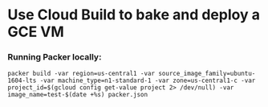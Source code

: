 # Use Cloud Build to bake and deploy a GCE VM

### Running Packer locally:
`packer build -var region=us-central1 -var source_image_family=ubuntu-1604-lts -var machine_type=n1-standard-1 -var zone=us-central1-c -var project_id=$(gcloud config get-value project 2> /dev/null) -var image_name=test-$(date +%s) packer.json`